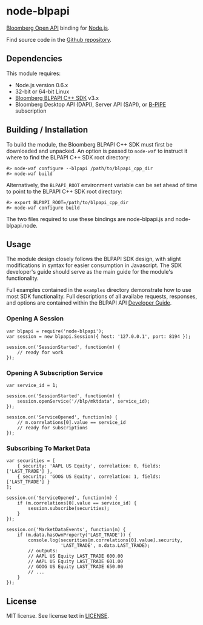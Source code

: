 node-blpapi
===========

[Bloomberg Open API] binding for [Node.js].

Find source code in the [Github repository].

[Bloomberg Open API]: http://openbloomberg.com
[Node.js]: http://nodejs.org
[Github repository]: https://github.com/bloomberg/node-blpapi

Dependencies
------------

This module requires:

+ Node.js version 0.6.x
+ 32-bit or 64-bit Linux
+ [Bloomberg BLPAPI C++ SDK] v3.x
+ Bloomberg Desktop API (DAPI), Server API (SAPI), or [B-PIPE] subscription

[Bloomberg BLPAPI C++ SDK]: http://openbloomberg.com
[B-PIPE]: http://www.bloomberg.com/enterprise/enterprise_products/data_optimization/data_feeds

Building / Installation
-----------------------

To build the module, the Bloomberg BLPAPI C++ SDK must first be downloaded
and unpacked.  An option is passed to `node-waf` to instruct it where to
find the BLPAPI C++ SDK root directory:

    #> node-waf configure --blpapi /path/to/blpapi_cpp_dir
    #> node-waf build

Alternatively, the `BLPAPI_ROOT` environment variable can be set ahead of
time to point to the BLPAPI C++ SDK root directory:

    #> export BLPAPI_ROOT=/path/to/blpapi_cpp_dir
    #> node-waf configure build

The two files required to use these bindings are node-blpapi.js and
node-blpapi.node.

Usage
-----

The module design closely follows the BLPAPI SDK design, with slight
modifications in syntax for easier consumption in Javascript.  The SDK
developer's guide should serve as the main guide for the module's
functionality.

Full examples contained in the `examples` directory demonstrate how to
use most SDK functionality.  Full descriptions of all availabe requests,
responses, and options are contained within the BLPAPI API
[Developer Guide](http://www.openbloomberg.com/files/2012/03/blpapi-developers-guide.pdf).


### Opening A Session ###

    var blpapi = require('node-blpapi');
    var session = new blpapi.Session({ host: '127.0.0.1', port: 8194 });

    session.on('SessionStarted', function(m) {
        // ready for work
    });

### Opening A Subscription Service ###

    var service_id = 1;

    session.on('SessionStarted', function(m) {
        session.openService('//blp/mktdata', service_id);
    });

    session.on('ServiceOpened', function(m) {
        // m.correlations[0].value == service_id
        // ready for subscriptions
    });

### Subscribing To Market Data ###

    var securities = [
        { security: 'AAPL US Equity', correlation: 0, fields: ['LAST_TRADE'] },
        { security: 'GOOG US Equity', correlation: 1, fields: ['LAST_TRADE'] }
    ];

    session.on('ServiceOpened', function(m) {
        if (m.correlations[0].value == service_id) {
            session.subscribe(securities);
        }
    });

    session.on('MarketDataEvents', function(m) {
        if (m.data.hasOwnProperty('LAST_TRADE')) {
            console.log(securities[m.correlations[0].value].security,
                        'LAST_TRADE', m.data.LAST_TRADE);
            // outputs:
            // AAPL US Equity LAST_TRADE 600.00
            // AAPL US Equity LAST_TRADE 601.00
            // GOOG US Equity LAST_TRADE 650.00
            // ...
        }
    });

License
-------

MIT license. See license text in [LICENSE](https://github.com/bloomberg/node-blpapi/blob/master/LICENSE).
